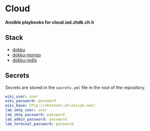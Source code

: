 # Cloud

**Ansible playbooks for cloud.iad.zhdk.ch.h**

## Stack

- [dokku](http://dokku.viewdocs.io/dokku/)
- [dokku-mongo](https://github.com/dokku/dokku-mongo)
- [dokku-redis](https://github.com/dokku/dokku-redis)

## Secrets

Secrets are stored in the `secrets.yml` file in the root of the repository.

```yml
wiki_user: user
wiki_password: password
wiki_base: http://whatever.atlassian.net/
lab_smtp_user: user
lab_smtp_password: password
lab_admin_password: password
lab_terminal_password: password
```
